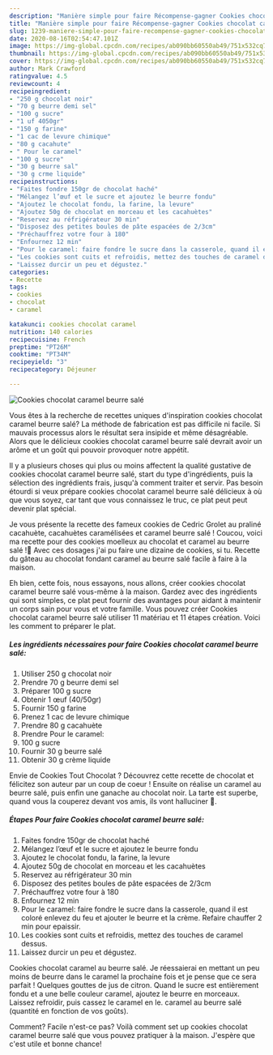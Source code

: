 ```yaml
---
description: "Manière simple pour faire Récompense-gagner Cookies chocolat caramel beurre salé"
title: "Manière simple pour faire Récompense-gagner Cookies chocolat caramel beurre salé"
slug: 1239-maniere-simple-pour-faire-recompense-gagner-cookies-chocolat-caramel-beurre-sale
date: 2020-08-16T02:54:47.101Z
image: https://img-global.cpcdn.com/recipes/ab090bb60550ab49/751x532cq70/cookies-chocolat-caramel-beurre-sale-photo-principale-de-la-recette.jpg
thumbnail: https://img-global.cpcdn.com/recipes/ab090bb60550ab49/751x532cq70/cookies-chocolat-caramel-beurre-sale-photo-principale-de-la-recette.jpg
cover: https://img-global.cpcdn.com/recipes/ab090bb60550ab49/751x532cq70/cookies-chocolat-caramel-beurre-sale-photo-principale-de-la-recette.jpg
author: Mark Crawford
ratingvalue: 4.5
reviewcount: 4
recipeingredient:
- "250 g chocolat noir"
- "70 g beurre demi sel"
- "100 g sucre"
- "1 uf 4050gr"
- "150 g farine"
- "1 cac de levure chimique"
- "80 g cacahute"
- " Pour le caramel"
- "100 g sucre"
- "30 g beurre sal"
- "30 g crme liquide"
recipeinstructions:
- "Faites fondre 150gr de chocolat haché"
- "Mélangez l’œuf et le sucre et ajoutez le beurre fondu"
- "Ajoutez le chocolat fondu, la farine, la levure"
- "Ajoutez 50g de chocolat en morceau et les cacahuètes"
- "Reservez au réfrigérateur 30 min"
- "Disposez des petites boules de pâte espacées de 2/3cm"
- "Préchauffrez votre four à 180"
- "Enfournez 12 min"
- "Pour le caramel: faire fondre le sucre dans la casserole, quand il est coloré enlevez du feu et ajouter le beurre et la crème. Refaire chauffer 2 min pour epaissir."
- "Les cookies sont cuits et refroidis, mettez des touches de caramel dessus."
- "Laissez durcir un peu et dégustez."
categories:
- Recette
tags:
- cookies
- chocolat
- caramel

katakunci: cookies chocolat caramel 
nutrition: 140 calories
recipecuisine: French
preptime: "PT26M"
cooktime: "PT34M"
recipeyield: "3"
recipecategory: Déjeuner

---
```



![Cookies chocolat caramel beurre salé](https://img-global.cpcdn.com/recipes/ab090bb60550ab49/751x532cq70/cookies-chocolat-caramel-beurre-sale-photo-principale-de-la-recette.jpg)

Vous êtes à la recherche de recettes uniques d'inspiration cookies chocolat caramel beurre salé? La méthode de fabrication est pas difficile ni facile. Si mauvais processus alors le résultat sera insipide et même désagréable. Alors que le délicieux cookies chocolat caramel beurre salé devrait avoir un arôme et un goût qui pouvoir provoquer notre appétit.

Il y a plusieurs choses qui plus ou moins affectent la qualité gustative de cookies chocolat caramel beurre salé, start du type d'ingrédients, puis la sélection des ingrédients frais, jusqu'à comment traiter et servir. Pas besoin étourdi si veux prépare cookies chocolat caramel beurre salé délicieux à où que vous soyez, car tant que vous connaissez le truc, ce plat peut peut devenir plat spécial.

Je vous présente la recette des fameux cookies de Cedric Grolet au praliné cacahuète, cacahuètes caramélisées et caramel beurre salé ! Coucou, voici ma recette pour des cookies moelleux au chocolat et caramel au beurre salé !🍪 Avec ces dosages j&#39;ai pu faire une dizaine de cookies, si tu. Recette du gâteau au chocolat fondant caramel au beurre salé facile à faire à la maison.


Eh bien, cette fois, nous essayons, nous allons, créer cookies chocolat caramel beurre salé vous-même à la maison. Gardez avec des ingrédients qui sont simples, ce plat peut fournir des avantages pour aidant à maintenir un corps sain pour vous et votre famille. Vous pouvez créer Cookies chocolat caramel beurre salé utiliser 11 matériau et 11 étapes création. Voici les comment to préparer le plat.

<!--inarticleads1-->

##### Les ingrédients nécessaires pour faire Cookies chocolat caramel beurre salé:

1. Utiliser 250 g chocolat noir
1. Prendre 70 g beurre demi sel
1. Préparer 100 g sucre
1. Obtenir 1 œuf (40/50gr)
1. Fournir 150 g farine
1. Prenez 1 cac de levure chimique
1. Prendre 80 g cacahuète
1. Prendre  Pour le caramel:
1.  100 g sucre
1. Fournir 30 g beurre salé
1. Obtenir 30 g crème liquide


Envie de Cookies Tout Chocolat ? Découvrez cette recette de chocolat et félicitez son auteur par un coup de coeur ! Ensuite on réalise un caramel au beurre salé, puis enfin une ganache au chocolat noir. La tarte est superbe, quand vous la couperez devant vos amis, ils vont halluciner 🙂. 

<!--inarticleads2-->

##### Étapes Pour faire Cookies chocolat caramel beurre salé:

1. Faites fondre 150gr de chocolat haché
1. Mélangez l’œuf et le sucre et ajoutez le beurre fondu
1. Ajoutez le chocolat fondu, la farine, la levure
1. Ajoutez 50g de chocolat en morceau et les cacahuètes
1. Reservez au réfrigérateur 30 min
1. Disposez des petites boules de pâte espacées de 2/3cm
1. Préchauffrez votre four à 180
1. Enfournez 12 min
1. Pour le caramel: faire fondre le sucre dans la casserole, quand il est coloré enlevez du feu et ajouter le beurre et la crème. Refaire chauffer 2 min pour epaissir.
1. Les cookies sont cuits et refroidis, mettez des touches de caramel dessus.
1. Laissez durcir un peu et dégustez.


Cookies chocolat caramel au beurre salé. Je réessaierai en mettant un peu moins de beurre dans le caramel la prochaine fois et je pense que ce sera parfait ! Quelques gouttes de jus de citron. Quand le sucre est entièrement fondu et a une belle couleur caramel, ajoutez le beurre en morceaux. Laissez refroidir, puis cassez le caramel en le. caramel au beurre salé (quantité en fonction de vos goûts). 


Comment? Facile n'est-ce pas? Voilà comment set up cookies chocolat caramel beurre salé que vous pouvez pratiquer à la maison. J'espère que c'est utile et bonne chance!
